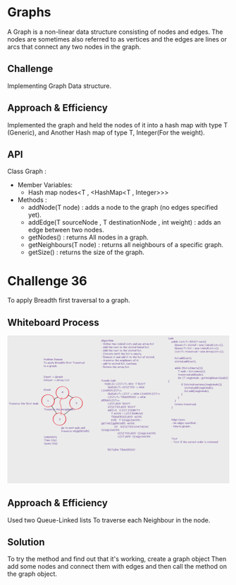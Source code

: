 # Graphs
A Graph is a non-linear data structure consisting of nodes and edges. 
The nodes are sometimes also referred to as vertices and the edges are lines or arcs that connect any two nodes in the graph.

## Challenge
Implementing Graph Data structure.

## Approach & Efficiency
Implemented the graph and held the nodes of it into a hash map with type T (Generic), and Another Hash map 
of type T, Integer(For the weight). 
## API
Class Graph :
- Member Variables:
    - Hash map nodes<T , <HashMap<T , Integer>>>
- Methods : 
  - addNode(T node) : adds a node to the graph (no edges specified yet).
  - addEdge(T sourceNode , T destinationNode , int weight) : adds an edge between two nodes.
  - getNodes() : returns All nodes in a graph.
  - getNeighbours(T node) : returns all neighbours of a specific graph.
  - getSize() : returns the size of the graph.


# Challenge 36
To apply Breadth first traversal to a graph.

## Whiteboard Process
![solution.png](solution.png)

## Approach & Efficiency
Used two Queue-Linked lists To traverse each Neighbour in the node.

## Solution
To try the method and find out that it's working, create a graph object
Then add some nodes and connect them with edges and then call the method on the graph object.